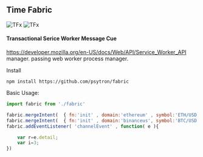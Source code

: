 

## Time Fabric 
![TFx](https://github.com/psytron/fabric/raw/MAIN/tfx.jpg)
![TFx](https://raw.githubusercontent.com/psytron/fabric/main/tfx.jpg)

#### Transactional Serice Worker Message Cue
https://developer.mozilla.org/en-US/docs/Web/API/Service_Worker_API manager.  passing web worker process manager. 


Install
```shell
npm install https://github.com/psytron/fabric
```

Basic Usage: 

```javascript
import fabric from './fabric' 

fabric.mergeIntent(  { fn:'init' , domain:'ethereum' , symbol:'ETH/USD' } );
fabric.mergeIntent(  { fn:'init' , domain:'binanceus', symbol:'BTC/USD' } );
fabric.addEventListener( 'channelEvent' , function( e ){

    var r=e.detail;
    var i=3;
})
```
